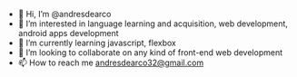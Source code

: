 - 👋 Hi, I’m @andresdearco
- 👀 I’m interested in language learning and acquisition, web development, android apps development 
- 🌱 I’m currently learning javascript, flexbox 
- 💞️ I’m looking to collaborate on any kind of front-end web development
- 📫 How to reach me andresdearco32@gmail.com

<!---
andresdearco/andresdearco is a ✨ special ✨ repository because its `README.md` (this file) appears on your GitHub profile.
You can click the Preview link to take a look at your changes.
--->
